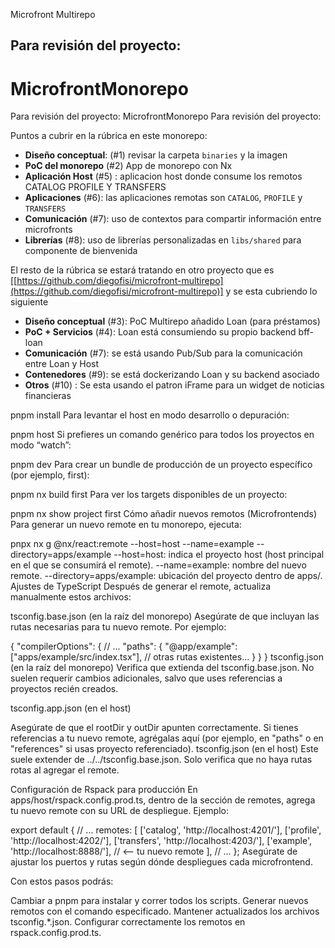 Microfront Multirepo

## Para revisión del proyecto:

# MicrofrontMonorepo

Para revisión del proyecto:
MicrofrontMonorepo
Para revisión del proyecto:

Puntos a cubrir en la rúbrica en este monorepo:

* **Diseño conceptual**: (#1) revisar la carpeta `binaries` y la imagen 
* **PoC del monorepo** (#2) App de monorepo con Nx
* **Aplicación Host** (#5) : aplicacion host donde consume los remotos CATALOG PROFILE Y TRANSFERS
* **Aplicaciones** (#6): las aplicaciones remotas son `CATALOG`, `PROFILE` y `TRANSFERS`
* **Comunicación** (#7): uso de contextos para compartir información entre microfronts
* **Librerías** (#8): uso de librerías personalizadas en `libs/shared` para componente de bienvenida

El resto de la rúbrica se estará tratando en otro proyecto que es \[[https://github.com/diegofisi/microfront-multirepo](https://github.com/diegofisi/microfront-multirepo)] y se esta cubriendo lo siguiente
* **Diseño conceptual** (#3): PoC Multirepo añadido Loan (para préstamos)
* **PoC + Servicios** (#4): Loan está consumiendo su propio backend bff-loan
* **Comunicación** (#7): se está usando Pub/Sub para la comunicación entre Loan y Host
* **Contenedores** (#9): se está dockerizando Loan y su backend asociado
* **Otros** (#10) : Se esta usando el patron iFrame para un widget de noticias financieras

pnpm install
Para levantar el host en modo desarrollo o depuración:

pnpm host
Si prefieres un comando genérico para todos los proyectos en modo “watch”:

pnpm dev
Para crear un bundle de producción de un proyecto específico (por ejemplo, first):

pnpm nx build first
Para ver los targets disponibles de un proyecto:

pnpm nx show project first
Cómo añadir nuevos remotos (Microfrontends)
Para generar un nuevo remote en tu monorepo, ejecuta:

pnpx nx g @nx/react:remote --host=host --name=example --directory=apps/example
--host=host: indica el proyecto host (host principal en el que se consumirá el remote).
--name=example: nombre del nuevo remote.
--directory=apps/example: ubicación del proyecto dentro de apps/.
Ajustes de TypeScript
Después de generar el remote, actualiza manualmente estos archivos:

tsconfig.base.json (en la raíz del monorepo) Asegúrate de que incluyan las rutas necesarias para tu nuevo remote. Por ejemplo:

{
  "compilerOptions": {
    // ...
    "paths": {
      "@app/example": ["apps/example/src/index.tsx"],
      // otras rutas existentes...
    }
  }
}
tsconfig.json (en la raíz del monorepo) Verifica que extienda del tsconfig.base.json. No suelen requerir cambios adicionales, salvo que uses referencias a proyectos recién creados.

tsconfig.app.json (en el host)

Asegúrate de que el rootDir y outDir apunten correctamente.
Si tienes referencias a tu nuevo remote, agrégalas aquí (por ejemplo, en "paths" o en "references" si usas proyecto referenciado).
tsconfig.json (en el host) Este suele extender de ../../tsconfig.base.json. Solo verifica que no haya rutas rotas al agregar el remote.

Configuración de Rspack para producción
En apps/host/rspack.config.prod.ts, dentro de la sección de remotes, agrega tu nuevo remote con su URL de despliegue. Ejemplo:

export default {
  // ...
  remotes: [
    ['catalog', 'http://localhost:4201/'],
    ['profile', 'http://localhost:4202/'],
    ['transfers', 'http://localhost:4203/'],
    ['example', 'http://localhost:8888/'], // <-- tu nuevo remote
  ],
  // ...
};
Asegúrate de ajustar los puertos y rutas según dónde despliegues cada microfrontend.

Con estos pasos podrás:

Cambiar a pnpm para instalar y correr todos los scripts.
Generar nuevos remotos con el comando especificado.
Mantener actualizados los archivos tsconfig.*.json.
Configurar correctamente los remotos en rspack.config.prod.ts.
